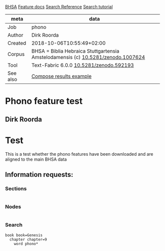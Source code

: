 

<div class="hdlinks">
  <a target="_blank" href="https://etcbc.github.io/bhsa" title="{provenance of this corpus}">BHSA</a>
  <a target="_blank" href="https://etcbc.github.io/bhsa/features/hebrew/c/0_home.html" title="BHSA feature documentation">Feature docs</a>
  <a target="_blank" href="https://dans-labs.github.io/text-fabric/Api/General/#search-templates" title="Search Templates Introduction and Reference">Search Reference</a>
  <a target="_blank" href="http://nbviewer.jupyter.org/github/etcbc/bhsa/blob/master/tutorial/search.ipynb" title="Search tutorial in Jupyter Notebook">Search tutorial</a>
</div>



meta | data
--- | ---
Job | phono
Author | Dirk Roorda
Created | 2018-10-06T10:55:49+02:00
Corpus | BHSA = Biblia Hebraica Stuttgartensia Amstelodamensis (c) [10.5281/zenodo.1007624](https://doi.org/10.5281/zenodo.1007624)
Tool | Text-Fabric 6.0.0 [10.5281/zenodo.592193](https://doi.org/10.5281/zenodo.592193)
See also | [Compose results example](https://nbviewer.jupyter.org/github/dans-labs/text-fabric/blob/master/examples/compose.ipynb)


# Phono feature test

## Dirk Roorda

# Test

This is a test whether the phono features have been downloaded and are aligned to the main BHSA data

## Information requests:

### Sections

```

```

### Nodes

```

```

### Search

```
book book=Genesis
  chapter chapter=9
    word phono*
```
